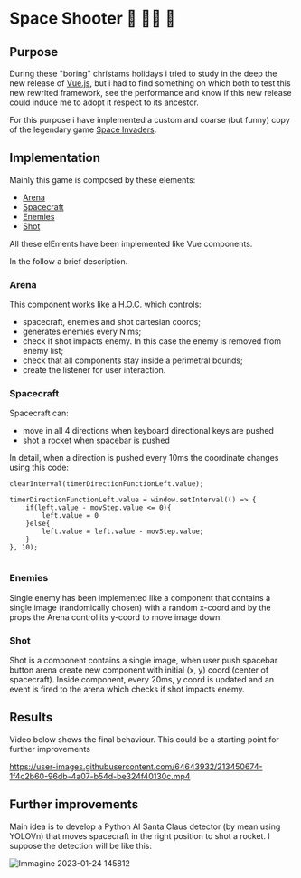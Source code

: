 # Space Shooter  🎅 🧙‍♀️ 🔫

## Purpose
During these "boring" christams holidays i tried to study in the deep the new release of [Vue.js](https://vuejs.org/), but i had to find something on which both to test this new rewrited framework, see the performance and know if this new release could induce me to adopt it respect to its ancestor.<br/> 

For this purpose i have implemented a custom and coarse (but funny) copy of the legendary game [Space Invaders](https://en.wikipedia.org/wiki/Space_Invaders).<br/>

## Implementation

Mainly this game is composed by these elements:
- [Arena](#arena)
- [Spacecraft](#spacecraft)
- [Enemies](#enemies)
- [Shot](#enemies)

All these elEments have been implemented like Vue components.

In the follow a brief description.

### Arena

This component works like a H.O.C. which controls:
- spacecraft, enemies and shot cartesian coords;
- generates enemies every N ms;
- check if shot impacts enemy. In this case the enemy is removed from enemy list;
- check that all components stay inside a perimetral bounds;
- create the listener for user interaction.

### Spacecraft

Spacecraft can:
- move in all 4 directions when keyboard directional keys are pushed
- shot a rocket when spacebar is pushed

In detail, when a direction is pushed every 10ms the coordinate changes using this code:

```
clearInterval(timerDirectionFunctionLeft.value);

timerDirectionFunctionLeft.value = window.setInterval(() => {
    if(left.value - movStep.value <= 0){
        left.value = 0
    }else{
        left.value = left.value - movStep.value;    
    }
}, 10);
        
```

### Enemies

Single enemy has been implemented like a component that contains a single image (randomically chosen) with a random x-coord and by the props the Arena control its y-coord to move image down.

### Shot

Shot is a component contains a single image, when user push spacebar button arena create new component with initial (x, y) coord (center of spacecraft).
Inside component, every 20ms, y coord is updated and an event is fired to the arena which checks if shot impacts enemy. 

## Results

Video below shows the final behaviour.
This could be a starting point for further improvements

https://user-images.githubusercontent.com/64643932/213450674-1f4c2b60-96db-4a07-b54d-be324f40130c.mp4

## Further improvements

Main idea is to develop a Python AI Santa Claus detector (by mean using YOLOVn) that moves spacecraft in the right position to shot a rocket.
I suppose the detection will be like this:

![Immagine 2023-01-24 145812](https://user-images.githubusercontent.com/64643932/214315254-7d308931-9092-4e8e-b19f-af5256638466.jpg)

